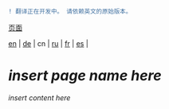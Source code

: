 ```diff
! 翻译正在开发中。 请依赖英文的原始版本。
```

[页面](https://github.com/syncloud/docs/blob/master/cn/index.md#页面)

[en](https://github.com/syncloud/platform/wiki/Upgrade) | 
[de](https://github.com/syncloud/docs/blob/master/de/content/Upgrade.md) | 
cn | 
[ru](https://github.com/syncloud/docs/blob/master/ru/content/Upgrade.md) | 
[fr](https://github.com/syncloud/docs/blob/master/fr/content/Upgrade.md) | 
[es](https://github.com/syncloud/docs/blob/master/es/content/Upgrade.md) | 

# *insert page name here*

*insert content here*
